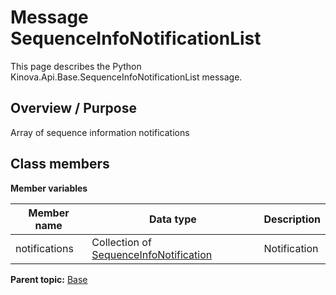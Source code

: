 # Message SequenceInfoNotificationList

This page describes the Python Kinova.Api.Base.SequenceInfoNotificationList message.

## Overview / Purpose

Array of sequence information notifications

## Class members

 **Member variables** 

|Member name|Data type|Description|
|-----------|---------|-----------|
|notifications|Collection of [SequenceInfoNotification](msg_Base_SequenceInfoNotification.md#)|Notification|

**Parent topic:** [Base](../references/summary_Base.md)

